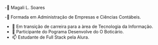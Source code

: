 -🌱 Magali L. Soares

-🌱 Formada em Administração de Empresas e Ciências Contábeis.

- 🌱 Em transição de carreira para a àrea de Tecnologia da Informação.
- 💞️ Participante do Pograma Desenvolve do O Boticário.
- 📫 Estudante de Full Stack pela Alura.

<!---
magalilsoares/magalilsoares is a ✨ special ✨ repository because its `README.md` (this file) appears on your GitHub profile.
You can click the Preview link to take a look at your changes.
--->
